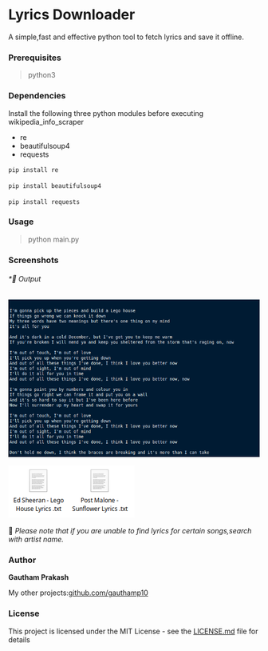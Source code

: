 # Lyrics Downloader

A simple,fast and effective python tool to fetch lyrics and save it offline.

### Prerequisites

> python3

### Dependencies

Install the following three python modules before executing wikipedia_info_scraper
- re
- beautifulsoup4
- requests

```
pip install re

pip install beautifulsoup4

pip install requests
```
### Usage

> python main.py

### Screenshots

###### *📌 Output

![Sample](https://raw.githubusercontent.com/gauthamp10/lyrics-downloader/master/screenie/sample.png)

![OutputFile](https://raw.githubusercontent.com/gauthamp10/lyrics-downloader/master/screenie/output.png)



📝 *Please note that if you are unable to find lyrics for certain songs,search with artist name.*


### Author

 **Gautham Prakash**
 
 My other projects:[github.com/gauthamp10](https://gauthamp10.github.io/)

### License

This project is licensed under the MIT License - see the [LICENSE.md](LICENSE.md) file for details
